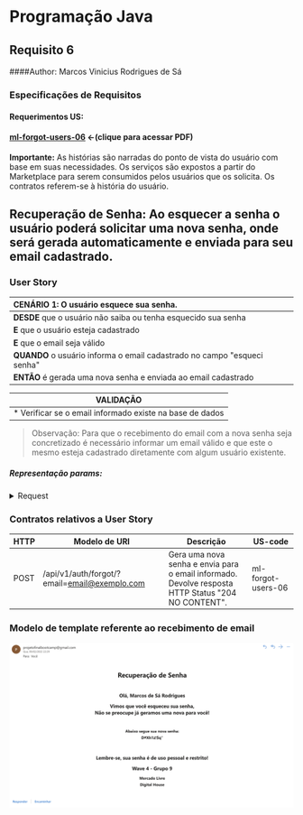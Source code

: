 # Programação Java
## Requisito 6
####Author: Marcos Vinicius Rodrigues de Sá

### Especificações de Requisitos

#### Requerimentos US:
#### [ml-forgot-users-06](https://netto-meli.github.io/w4g9-projeto-final/guide/projeto_integrador/US-6/Requisito_6_-_Marcos_Sa.pdf) <-(clique para acessar PDF)

**Importante:**
As histórias são narradas do ponto de vista do usuário com base em
suas necessidades. Os serviços são expostos a partir do Marketplace para serem
consumidos pelos usuários que os solicita. Os contratos referem-se à história do usuário.

## Recuperação de Senha: Ao esquecer a senha o usuário poderá solicitar uma nova senha, onde será gerada automaticamente e enviada para seu email cadastrado. 
### User Story

| **CENÁRIO 1:** O usuário esquece sua senha.                              |
|:-------------------------------------------------------------------------|
| **DESDE**  que o usuário não saiba ou tenha esquecido sua senha          |
| **E** que o usuário esteja cadastrado                                    |
| **E** que o email seja válido                                            |
| **QUANDO** o usuário informa o email cadastrado no campo "esqueci senha" |
| **ENTÃO** é gerada uma nova senha e enviada ao email cadastrado          |

| VALIDAÇÃO                                                |
|----------------------------------------------------------|
| * Verificar se o email informado existe na base de dados |

> Observação:
 Para que o recebimento do email com a nova senha seja concretizado é necessário informar um email válido e que este o mesmo esteja cadastrado diretamente com algum usuário existente.

##### Representação params:
<details><summary>Request</summary><p>

```PARAMS
                 PARAMS
                 
      KEY          |        VALUE
     email         |   email@exemplo.com 
```
</p></details>


### Contratos relativos a User Story
| HTTP | Modelo de URI                                 | Descrição                                                                                               | US-code            |
|------|-----------------------------------------------|---------------------------------------------------------------------------------------------------------|--------------------|
| POST | /api/v1/auth/forgot/?email=email@exemplo.com  | Gera uma nova senha e envia para o email informado. <br>Devolve resposta HTTP Status "204 NO CONTENT".  | ml-forgot-users-06 |


### Modelo de template referente ao recebimento de email
![Alt text](assets/templateEmail.png?raw=true "Title")